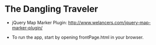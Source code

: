 The Dangling Traveler
==============
- jQuery Map Marker Plugin: http://www.welancers.com/jquery-map-marker-plugin/

- To run the app, start by opening frontPage.html in your browser.
